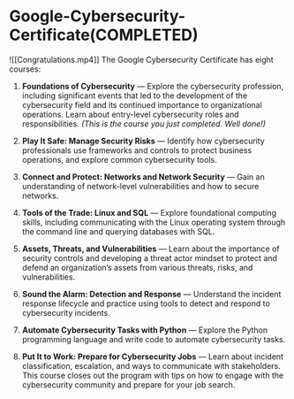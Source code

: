 # Google-Cybersecurity-Certificate(COMPLETED)

![[Congratulations.mp4]]
The Google Cybersecurity Certificate has eight courses:

1.  **Foundations of Cybersecurity** — Explore the cybersecurity profession, including significant events that led to the development of the cybersecurity field and its continued importance to organizational operations. Learn about entry-level cybersecurity roles and responsibilities. _(This is the course you just completed. Well done!)_
    
2.  **Play It Safe: Manage Security Risks** — Identify how cybersecurity professionals use frameworks and controls to protect business operations, and explore common cybersecurity tools.
    
3.  **Connect and Protect: Networks and Network Security** — Gain an understanding of network-level vulnerabilities and how to secure networks.
    
4.  **Tools of the Trade: Linux and SQL** — Explore foundational computing skills, including communicating with the Linux operating system through the command line and querying databases with SQL.
    
5.  **Assets, Threats, and Vulnerabilities** — Learn about the importance of security controls and developing a threat actor mindset to protect and defend an organization’s assets from various threats, risks, and vulnerabilities.
    
6.  **Sound the Alarm: Detection and Response** — Understand the incident response lifecycle and practice using tools to detect and respond to cybersecurity incidents.
    
7.  **Automate Cybersecurity Tasks with Python** — Explore the Python programming language and write code to automate cybersecurity tasks.
    
8.  **Put It to Work: Prepare for Cybersecurity Jobs** — Learn about incident classification, escalation, and ways to communicate with stakeholders. This course closes out the program with tips on how to engage with the cybersecurity community and prepare for your job search.

